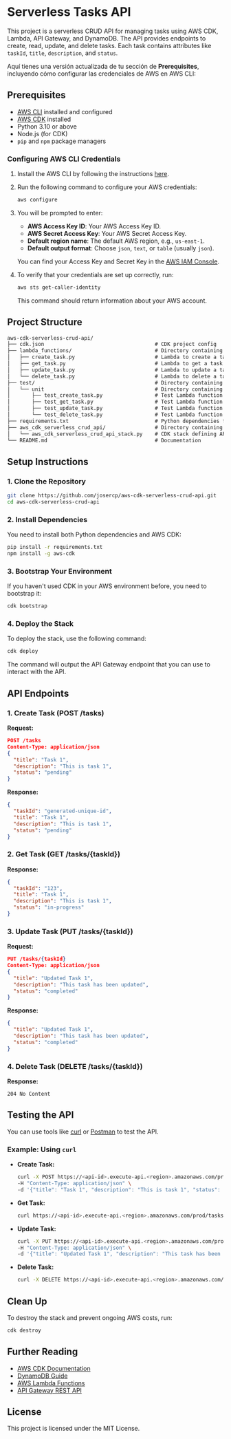 
# Serverless Tasks API

This project is a serverless CRUD API for managing tasks using AWS CDK, Lambda, API Gateway, and DynamoDB. The API provides endpoints to create, read, update, and delete tasks. Each task contains attributes like `taskId`, `title`, `description`, and `status`.

Aquí tienes una versión actualizada de tu sección de **Prerequisites**, incluyendo cómo configurar las credenciales de AWS en AWS CLI:

## Prerequisites

- [AWS CLI](https://docs.aws.amazon.com/cli/latest/userguide/install-cliv2.html) installed and configured
- [AWS CDK](https://docs.aws.amazon.com/cdk/latest/guide/getting_started.html) installed
- Python 3.10 or above
- Node.js (for CDK)
- `pip` and `npm` package managers

### Configuring AWS CLI Credentials

1. Install the AWS CLI by following the instructions [here](https://docs.aws.amazon.com/cli/latest/userguide/install-cliv2.html).
2. Run the following command to configure your AWS credentials:
   ```bash
   aws configure
   ```
3. You will be prompted to enter:
   - **AWS Access Key ID**: Your AWS Access Key ID.
   - **AWS Secret Access Key**: Your AWS Secret Access Key.
   - **Default region name**: The default AWS region, e.g., `us-east-1`.
   - **Default output format**: Choose `json`, `text`, or `table` (usually `json`).

   You can find your Access Key and Secret Key in the [AWS IAM Console](https://console.aws.amazon.com/iam/home).
4. To verify that your credentials are set up correctly, run:
   ```bash
   aws sts get-caller-identity
   ```
   This command should return information about your AWS account.

## Project Structure
```markdown
aws-cdk-serverless-crud-api/
├── cdk.json                                    # CDK project config
├── lambda_functions/                           # Directory containing Lambda functions
│   ├── create_task.py                          # Lambda to create a task
│   ├── get_task.py                             # Lambda to get a task by ID
│   ├── update_task.py                          # Lambda to update a task
│   └── delete_task.py                          # Lambda to delete a task by ID
├── test/                                       # Directory containing all tests
│   └── unit                                    # Directory containing Unit tests
│       ├── test_create_task.py                 # Test Lambda function create_task.py
│       ├── test_get_task.py                    # Test Lambda function get_task.py
│       ├── test_update_task.py                 # Test Lambda function update_task.py
│       └── test_delete_task.py                 # Test Lambda function delete_task.py
├── requirements.txt                            # Python dependencies for CDK
├── aws_cdk_serverless_crud_api/                # Directory containing CDK stack
│   └── aws_cdk_serverless_crud_api_stack.py    # CDK stack defining API Gateway, Lambda, and DynamoDB resources
└── README.md                                   # Documentation
```

## Setup Instructions

### 1. Clone the Repository

```bash
git clone https://github.com/josercp/aws-cdk-serverless-crud-api.git
cd aws-cdk-serverless-crud-api
```

### 2. Install Dependencies

You need to install both Python dependencies and AWS CDK:

```bash
pip install -r requirements.txt
npm install -g aws-cdk
```

### 3. Bootstrap Your Environment

If you haven't used CDK in your AWS environment before, you need to bootstrap it:

```bash
cdk bootstrap
```

### 4. Deploy the Stack

To deploy the stack, use the following command:

```bash
cdk deploy
```

The command will output the API Gateway endpoint that you can use to interact with the API.

## API Endpoints

### 1. Create Task (POST /tasks)

**Request:**

```json
POST /tasks
Content-Type: application/json
{
  "title": "Task 1",
  "description": "This is task 1",
  "status": "pending"
}
```

**Response:**

```json
{
  "taskId": "generated-unique-id",
  "title": "Task 1",
  "description": "This is task 1",
  "status": "pending"
}
```

### 2. Get Task (GET /tasks/{taskId})

**Response:**

```json
{
  "taskId": "123",
  "title": "Task 1",
  "description": "This is task 1",
  "status": "in-progress"
}
```

### 3. Update Task (PUT /tasks/{taskId})

**Request:**

```json
PUT /tasks/{taskId}
Content-Type: application/json
{
  "title": "Updated Task 1",
  "description": "This task has been updated",
  "status": "completed"
}
```
**Response:**

```json
{
  "title": "Updated Task 1",
  "description": "This task has been updated",
  "status": "completed"
}
```

### 4. Delete Task (DELETE /tasks/{taskId})

**Response:**

```http
204 No Content
```

## Testing the API

You can use tools like [curl](https://curl.se/) or [Postman](https://www.postman.com/) to test the API.

### Example: Using `curl`

- **Create Task:**
  ```bash
  curl -X POST https://<api-id>.execute-api.<region>.amazonaws.com/prod/tasks \
  -H "Content-Type: application/json" \
  -d '{"title": "Task 1", "description": "This is task 1", "status": "pending"}'
  ```

- **Get Task:**
  ```bash
  curl https://<api-id>.execute-api.<region>.amazonaws.com/prod/tasks/<taskId>
  ```

- **Update Task:**
  ```bash
  curl -X PUT https://<api-id>.execute-api.<region>.amazonaws.com/prod/tasks/<taskId> \
  -H "Content-Type: application/json" \
  -d '{"title": "Updated Task 1", "description": "This task has been updated", "status": "completed"}'
  ```

- **Delete Task:**
  ```bash
  curl -X DELETE https://<api-id>.execute-api.<region>.amazonaws.com/prod/tasks/<taskId>
  ```

## Clean Up

To destroy the stack and prevent ongoing AWS costs, run:

```bash
cdk destroy
```

## Further Reading

- [AWS CDK Documentation](https://docs.aws.amazon.com/cdk/latest/guide/home.html)
- [DynamoDB Guide](https://docs.aws.amazon.com/amazondynamodb/latest/developerguide/Introduction.html)
- [AWS Lambda Functions](https://docs.aws.amazon.com/lambda/latest/dg/welcome.html)
- [API Gateway REST API](https://docs.aws.amazon.com/apigateway/latest/developerguide/welcome.html)

## License

This project is licensed under the MIT License.